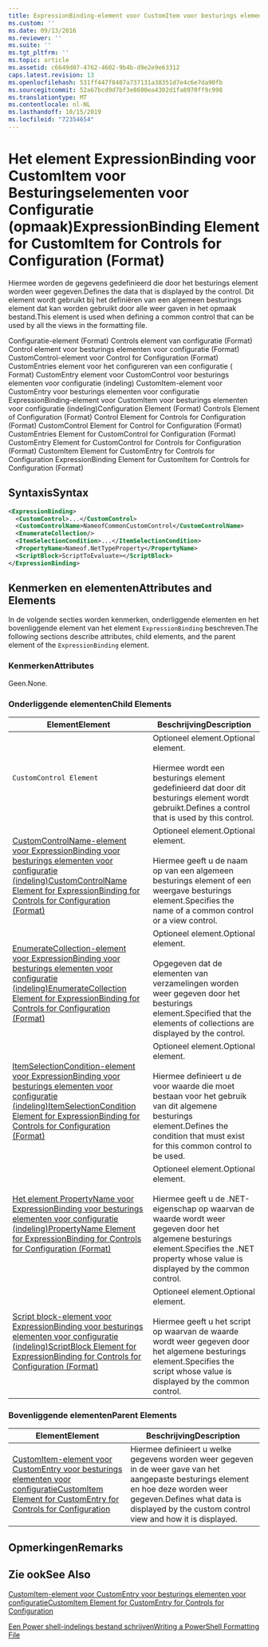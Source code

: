 ```yaml
---
title: ExpressionBinding-element voor CustomItem voor besturings elementen voor configuratie (indeling) | Microsoft Docs
ms.custom: ''
ms.date: 09/13/2016
ms.reviewer: ''
ms.suite: ''
ms.tgt_pltfrm: ''
ms.topic: article
ms.assetid: c6649d07-4762-4602-9b4b-d9e2e9e63312
caps.latest.revision: 13
ms.openlocfilehash: 531ff447f8407a737131a38351d7e4c6e7da90fb
ms.sourcegitcommit: 52a67bcd9d7bf3e8600ea4302d1fa8970ff9c998
ms.translationtype: MT
ms.contentlocale: nl-NL
ms.lasthandoff: 10/15/2019
ms.locfileid: "72354654"
---
```

# <a name="expressionbinding-element-for-customitem-for-controls-for-configuration-format"></a><span data-ttu-id="cad20-102">Het element ExpressionBinding voor CustomItem voor Besturingselementen voor Configuratie (opmaak)</span><span class="sxs-lookup"><span data-stu-id="cad20-102">ExpressionBinding Element for CustomItem for Controls for Configuration (Format)</span></span>

<span data-ttu-id="cad20-103">Hiermee worden de gegevens gedefinieerd die door het besturings element worden weer gegeven.</span><span class="sxs-lookup"><span data-stu-id="cad20-103">Defines the data that is displayed by the control.</span></span> <span data-ttu-id="cad20-104">Dit element wordt gebruikt bij het definiëren van een algemeen besturings element dat kan worden gebruikt door alle weer gaven in het opmaak bestand.</span><span class="sxs-lookup"><span data-stu-id="cad20-104">This element is used when defining a common control that can be used by all the views in the formatting file.</span></span>

<span data-ttu-id="cad20-105">Configuratie-element (Format) Controls element van configuratie (Format) Control element voor besturings elementen voor configuratie (Format) CustomControl-element voor Control for Configuration (Format) CustomEntries element voor het configureren van een configuratie ( Format) CustomEntry element voor CustomControl voor besturings elementen voor configuratie (indeling) CustomItem-element voor CustomEntry voor besturings elementen voor configuratie ExpressionBinding-element voor CustomItem voor besturings elementen voor configuratie (indeling)</span><span class="sxs-lookup"><span data-stu-id="cad20-105">Configuration Element (Format) Controls Element of Configuration (Format) Control Element for Controls for Configuration (Format) CustomControl Element for Control for Configuration (Format) CustomEntries Element for CustomControl for Configuration (Format) CustomEntry Element for CustomControl for Controls for Configuration (Format) CustomItem Element for CustomEntry for Controls for Configuration ExpressionBinding Element for CustomItem for Controls for Configuration (Format)</span></span>

## <a name="syntax"></a><span data-ttu-id="cad20-106">Syntaxis</span><span class="sxs-lookup"><span data-stu-id="cad20-106">Syntax</span></span>

```xml
<ExpressionBinding>
  <CustomControl>...</CustomControl>
  <CustomControlName>NameofCommonCustomControl</CustomControlName>
  <EnumerateCollection/>
  <ItemSelectionCondition>...</ItemSelectionCondition>
  <PropertyName>Nameof.NetTypeProperty</PropertyName>
  <ScriptBlock>ScriptToEvaluate></ScriptBlock>
</ExpressionBinding>
```

## <a name="attributes-and-elements"></a><span data-ttu-id="cad20-107">Kenmerken en elementen</span><span class="sxs-lookup"><span data-stu-id="cad20-107">Attributes and Elements</span></span>

<span data-ttu-id="cad20-108">In de volgende secties worden kenmerken, onderliggende elementen en het bovenliggende element van het element `ExpressionBinding` beschreven.</span><span class="sxs-lookup"><span data-stu-id="cad20-108">The following sections describe attributes, child elements, and the parent element of the `ExpressionBinding` element.</span></span>

### <a name="attributes"></a><span data-ttu-id="cad20-109">Kenmerken</span><span class="sxs-lookup"><span data-stu-id="cad20-109">Attributes</span></span>

<span data-ttu-id="cad20-110">Geen.</span><span class="sxs-lookup"><span data-stu-id="cad20-110">None.</span></span>

### <a name="child-elements"></a><span data-ttu-id="cad20-111">Onderliggende elementen</span><span class="sxs-lookup"><span data-stu-id="cad20-111">Child Elements</span></span>

|<span data-ttu-id="cad20-112">Element</span><span class="sxs-lookup"><span data-stu-id="cad20-112">Element</span></span>|<span data-ttu-id="cad20-113">Beschrijving</span><span class="sxs-lookup"><span data-stu-id="cad20-113">Description</span></span>|
|-------------|-----------------|
|`CustomControl Element`|<span data-ttu-id="cad20-114">Optioneel element.</span><span class="sxs-lookup"><span data-stu-id="cad20-114">Optional element.</span></span><br /><br /> <span data-ttu-id="cad20-115">Hiermee wordt een besturings element gedefinieerd dat door dit besturings element wordt gebruikt.</span><span class="sxs-lookup"><span data-stu-id="cad20-115">Defines a control that is used by this control.</span></span>|
|[<span data-ttu-id="cad20-116">CustomControlName-element voor ExpressionBinding voor besturings elementen voor configuratie (indeling)</span><span class="sxs-lookup"><span data-stu-id="cad20-116">CustomControlName Element for ExpressionBinding for Controls for Configuration (Format)</span></span>](./customcontrolname-element-for-expressionbinding-for-controls-for-configuration-format.md)|<span data-ttu-id="cad20-117">Optioneel element.</span><span class="sxs-lookup"><span data-stu-id="cad20-117">Optional element.</span></span><br /><br /> <span data-ttu-id="cad20-118">Hiermee geeft u de naam op van een algemeen besturings element of een weergave besturings element.</span><span class="sxs-lookup"><span data-stu-id="cad20-118">Specifies the name of a common control or a view control.</span></span>|
|[<span data-ttu-id="cad20-119">EnumerateCollection-element voor ExpressionBinding voor besturings elementen voor configuratie (indeling)</span><span class="sxs-lookup"><span data-stu-id="cad20-119">EnumerateCollection Element for ExpressionBinding for Controls for Configuration (Format)</span></span>](./enumeratecollection-element-for-expressionbinding-for-controls-for-configuration-format.md)|<span data-ttu-id="cad20-120">Optioneel element.</span><span class="sxs-lookup"><span data-stu-id="cad20-120">Optional element.</span></span><br /><br /> <span data-ttu-id="cad20-121">Opgegeven dat de elementen van verzamelingen worden weer gegeven door het besturings element.</span><span class="sxs-lookup"><span data-stu-id="cad20-121">Specified that the elements of collections are displayed by the control.</span></span>|
|[<span data-ttu-id="cad20-122">ItemSelectionCondition-element voor ExpressionBinding voor besturings elementen voor configuratie (indeling)</span><span class="sxs-lookup"><span data-stu-id="cad20-122">ItemSelectionCondition Element for ExpressionBinding for Controls for Configuration (Format)</span></span>](./itemselectioncondition-element-for-expressionbinding-for-controls-for-configuration-format.md)|<span data-ttu-id="cad20-123">Optioneel element.</span><span class="sxs-lookup"><span data-stu-id="cad20-123">Optional element.</span></span><br /><br /> <span data-ttu-id="cad20-124">Hiermee definieert u de voor waarde die moet bestaan voor het gebruik van dit algemene besturings element.</span><span class="sxs-lookup"><span data-stu-id="cad20-124">Defines the condition that must exist for this common control to be used.</span></span>|
|[<span data-ttu-id="cad20-125">Het element PropertyName voor ExpressionBinding voor besturings elementen voor configuratie (indeling)</span><span class="sxs-lookup"><span data-stu-id="cad20-125">PropertyName Element for ExpressionBinding for Controls for Configuration (Format)</span></span>](./propertyname-element-for-expressionbinding-for-controls-for-configuration-format.md)|<span data-ttu-id="cad20-126">Optioneel element.</span><span class="sxs-lookup"><span data-stu-id="cad20-126">Optional element.</span></span><br /><br /> <span data-ttu-id="cad20-127">Hiermee geeft u de .NET-eigenschap op waarvan de waarde wordt weer gegeven door het algemene besturings element.</span><span class="sxs-lookup"><span data-stu-id="cad20-127">Specifies the .NET property whose value is displayed by the common control.</span></span>|
|[<span data-ttu-id="cad20-128">Script block-element voor ExpressionBinding voor besturings elementen voor configuratie (indeling)</span><span class="sxs-lookup"><span data-stu-id="cad20-128">ScriptBlock Element for ExpressionBinding for Controls for Configuration (Format)</span></span>](./scriptblock-element-for-expressionbinding-for-controls-for-configuration-format.md)|<span data-ttu-id="cad20-129">Optioneel element.</span><span class="sxs-lookup"><span data-stu-id="cad20-129">Optional element.</span></span><br /><br /> <span data-ttu-id="cad20-130">Hiermee geeft u het script op waarvan de waarde wordt weer gegeven door het algemene besturings element.</span><span class="sxs-lookup"><span data-stu-id="cad20-130">Specifies the script whose value is displayed by the common control.</span></span>|

### <a name="parent-elements"></a><span data-ttu-id="cad20-131">Bovenliggende elementen</span><span class="sxs-lookup"><span data-stu-id="cad20-131">Parent Elements</span></span>

|<span data-ttu-id="cad20-132">Element</span><span class="sxs-lookup"><span data-stu-id="cad20-132">Element</span></span>|<span data-ttu-id="cad20-133">Beschrijving</span><span class="sxs-lookup"><span data-stu-id="cad20-133">Description</span></span>|
|-------------|-----------------|
|[<span data-ttu-id="cad20-134">CustomItem-element voor CustomEntry voor besturings elementen voor configuratie</span><span class="sxs-lookup"><span data-stu-id="cad20-134">CustomItem Element for CustomEntry for Controls for Configuration</span></span>](./customitem-element-for-customentry-for-controls-for-configuration-format.md)|<span data-ttu-id="cad20-135">Hiermee definieert u welke gegevens worden weer gegeven in de weer gave van het aangepaste besturings element en hoe deze worden weer gegeven.</span><span class="sxs-lookup"><span data-stu-id="cad20-135">Defines what data is displayed by the custom control view and how it is displayed.</span></span>|

## <a name="remarks"></a><span data-ttu-id="cad20-136">Opmerkingen</span><span class="sxs-lookup"><span data-stu-id="cad20-136">Remarks</span></span>

## <a name="see-also"></a><span data-ttu-id="cad20-137">Zie ook</span><span class="sxs-lookup"><span data-stu-id="cad20-137">See Also</span></span>

[<span data-ttu-id="cad20-138">CustomItem-element voor CustomEntry voor besturings elementen voor configuratie</span><span class="sxs-lookup"><span data-stu-id="cad20-138">CustomItem Element for CustomEntry for Controls for Configuration</span></span>](./customitem-element-for-customentry-for-controls-for-configuration-format.md)

[<span data-ttu-id="cad20-139">Een Power shell-indelings bestand schrijven</span><span class="sxs-lookup"><span data-stu-id="cad20-139">Writing a PowerShell Formatting File</span></span>](./writing-a-powershell-formatting-file.md)
